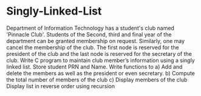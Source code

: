 # Singly-Linked-List
Department of Information Technology has a student's club named 'Pinnacle Club'. Students of the
Second, third and final year of the department can be granted membership on request. Similarly,
one may cancel the membership of the club. The first node is reserved for the president of the club
and the last node is reserved for the secretary of the club. Write C program to maintain club
member’s information using a singly linked list. Store student PRN and Name. Write functions to
a) Add and delete the members as well as the president or even secretary.
b) Compute the total number of members of the club
c) Display members of the club
Display list in reverse order using recursion
